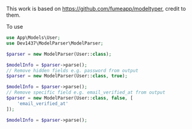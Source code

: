 This work is based on https://github.com/fumeapp/modeltyper, credit to them.

To use
```php
use App\Models\User;
use Dev1437\ModelParser\ModelParser;

$parser = new ModelParser(User::class);

$modelInfo = $parser->parse();
// Remove hidden fields e.g. password from output
$parser = new ModelParser(User::class, true);

$modelInfo = $parser->parse();
// Remove specific field e.g. email_verified_at from output
$parser = new ModelParser(User::class, false, [
    'email_verified_at'
]);

$modelInfo = $parser->parse();
```